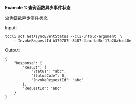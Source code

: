 **Example 1: 查询函数异步事件状态**

查询函数异步事件状态

Input: 

```
tccli scf GetAsyncEventStatus --cli-unfold-argument  \
    --InvokeRequestId b379787f-8487-4bac-bd8c-17a20a9ce40e
```

Output: 
```
{
    "Response": {
        "Result": {
            "Status": "abc",
            "StatusCode": 0,
            "InvokeRequestId": "abc"
        },
        "RequestId": "abc"
    }
}
```

